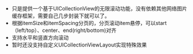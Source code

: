 * 只是提供一个基于UICollectionView的无限滚动功能，没有依赖其他网络图片缓存框架，需要自己几步封装下就可以了。   
* 根据itemSize和itemSpacing分页的，分页滚动item悬停，可以start（left/top）、center、end(right/bottom)对齐
* 支持水平和竖直方向滚动
* 暂时还没支持自定义UICollectionViewLayout实现特殊效果
